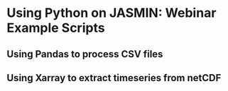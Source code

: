 # Using Python on JASMIN: Webinar Example Scripts

## Using Pandas to process CSV files

## Using Xarray to extract timeseries from netCDF

